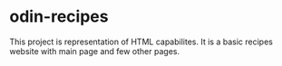 # odin-recipes
This project is representation of HTML capabilites. It is a basic recipes website with main page and few other pages.

